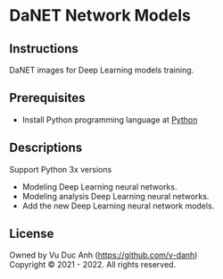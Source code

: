 # DaNET Network Models


## Instructions
DaNET images for Deep Learning models training.

## Prerequisites
+ Install Python programming language at <a href=https://www.python.org/>Python</a>

## Descriptions
Support Python 3x versions
+ Modeling Deep Learning neural networks.
+ Modeling analysis Deep Learning neural networks.
+ Add the new Deep Learning neural network models.

## License
Owned by Vu Duc Anh (https://github.com/v-danh) </br>
Copyright © 2021 - 2022. All rights reserved.
